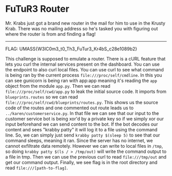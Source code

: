 # FuTuR3 Router

Mr. Krabs just got a brand new router in the mail for him to use in the Krusty Krab. There was no mailing address so he's tasked you with figuring out where the router is from and finding a flag!

---

FLAG: UMASS{W3lC0m3_t0_Th3_FuTur3_Kr4bS_c28e1089b2}

This challenge is supposed to emulate a router. There is a cURL feature that lets you curl the internal services present on the dashboard. You can use the endpoint to also curl local files. You can use curl to see what command is being ran by the current process `file:///proc/self/cmdline`. In this you can see gunicorn is being ran with app:app meaning it's reading the `app` object from the module `app.py`. Then we can read `file:///proc/self/cwd/app.py` to leak the initial source code. It imports from `blueprints.routes` so we can read `file:///proc/self/cwd/blueprints/routes.py`. This shows us the source code of the routes and one commented out route leads us to `../karen/customerservice.py`. In that file we can see that our input to the customer service bot is being xor'd by a private key so if we simply xor our input beforehand we can send content to the bot. If the bot decodes our content and sees "krabby patty" it will log it to a file using the command line. So, we can simply just send `krabby patty $(sleep 5)` to see that our command sleeps, meaning it ran. Since the server has no internet, we cannot exfiltrate data remotely. However we can write to local files in `/tmp`, so doing `krabby patty $(ls / > /tmp/out)` will write the command output to a file in tmp. Then we can use the previous curl to read `file:///tmp/out` and get our command output. Finally, we see flag is in the root directory and read `file:///[path-to-flag]`.